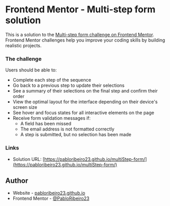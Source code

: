 # Frontend Mentor - Multi-step form solution

This is a solution to the [Multi-step form challenge on Frontend Mentor](https://www.frontendmentor.io/challenges/multistep-form-YVAnSdqQBJ). Frontend Mentor challenges help you improve your coding skills by building realistic projects. 

### The challenge

Users should be able to:

- Complete each step of the sequence
- Go back to a previous step to update their selections
- See a summary of their selections on the final step and confirm their order
- View the optimal layout for the interface depending on their device's screen size
- See hover and focus states for all interactive elements on the page
- Receive form validation messages if:
  - A field has been missed
  - The email address is not formatted correctly
  - A step is submitted, but no selection has been made

### Links
- Solution URL: [https://pabloribeiro23.github.io/multiStep-form/](https://pabloribeiro23.github.io/multiStep-form/)
## Author

- Website - [pabloribeiro23.github.io](pabloribeiro23.github.io)
- Frontend Mentor - [@PabloRibeiro23](https://www.frontendmentor.io/profile/PabloRibeiro23)

